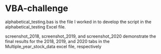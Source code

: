 # VBA-challenge

alphabetical_testing.bas is the file I worked in to develop the script in the alphabetical_testing Excel file.

screenshot_2018, screenshot_2019, and screenshot_2020 demonstrate the final results for the 2018, 2019, and 2020 tabs in the Multiple_year_stock_data excel file, respectively
